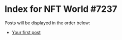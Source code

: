 # Index for NFT World #7237
Posts will be displayed in the order below:

- [Your first post](./001-first.md)


